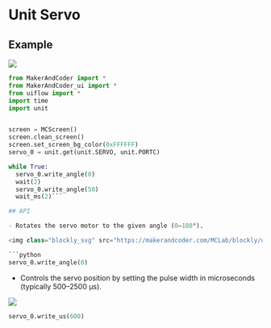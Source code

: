 # Unit Servo

## Example

<img class="blockly_svg" src="https://makerandcoder.com/MCLab/blockly/units/servo/ex.svg">

```python
from MakerAndCoder import *
from MakerAndCoder_ui import *
from uiflow import *
import time
import unit


screen = MCScreen()
screen.clean_screen()
screen.set_screen_bg_color(0xFFFFFF)
servo_0 = unit.get(unit.SERVO, unit.PORTC)

while True:
  servo_0.write_angle(0)
  wait(2)
  servo_0.write_angle(50)
  wait_ms(2)```

## API

- Rotates the servo motor to the given angle (0–180°).

<img class="blockly_svg" src="https://makerandcoder.com/MCLab/blockly/units/servo/1.svg">

```python
servo_0.write_angle(0)
```

- Controls the servo position by setting the pulse width in microseconds (typically 500–2500 µs).
<img class="blockly_svg" src="https://makerandcoder.com/MCLab/blockly/units/servo/2.svg">

```python
servo_0.write_us(600)
```
